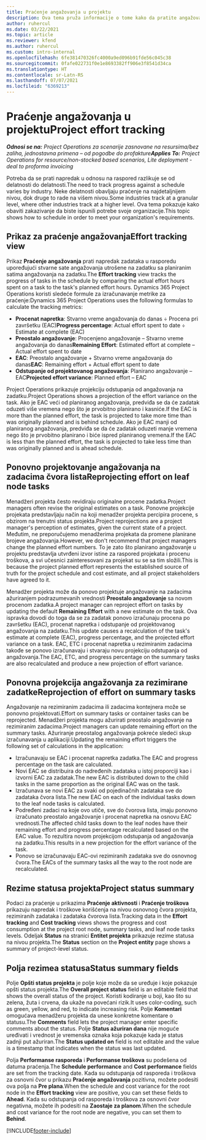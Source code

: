 ```yaml
---
title: Praćenje angažovanja u projektu
description: Ova tema pruža informacije o tome kako da pratite angažovanje u projektu i napredak posla.
author: ruhercul
ms.date: 03/22/2021
ms.topic: article
ms.reviewer: kfend
ms.author: ruhercul
ms.custom: intro-internal
ms.openlocfilehash: 6fe381470326fc4000a9ed096b91fde56c045c38
ms.sourcegitcommit: 0fafe022731f0e1e8693382ff906e3f8541d34ca
ms.translationtype: HT
ms.contentlocale: sr-Latn-RS
ms.lasthandoff: 07/07/2021
ms.locfileid: "6369213"
---
```

# <a name="project-effort-tracking"></a><span data-ttu-id="fefab-103">Praćenje angažovanja u projektu</span><span class="sxs-lookup"><span data-stu-id="fefab-103">Project effort tracking</span></span>

<span data-ttu-id="fefab-104">_**Odnosi se na:** Project Operations za scenarije zasnovane na resursima/bez zaliha, jednostavna primena – od pogodbe do profakture_</span><span class="sxs-lookup"><span data-stu-id="fefab-104">_**Applies To:** Project Operations for resource/non-stocked based scenarios, Lite deployment - deal to proforma invoicing_</span></span>

<span data-ttu-id="fefab-105">Potreba da se prati napredak u odnosu na raspored razlikuje se od delatnosti do delatnosti.</span><span class="sxs-lookup"><span data-stu-id="fefab-105">The need to track progress against a schedule varies by industry.</span></span> <span data-ttu-id="fefab-106">Neke delatnosti obavljaju praćenje na najdetaljnijem nivou, dok druge to rade na višem nivou.</span><span class="sxs-lookup"><span data-stu-id="fefab-106">Some industries track at a granular level, where other industries track at a higher level.</span></span> <span data-ttu-id="fefab-107">Ova tema pokazuje kako obaviti zakazivanje da biste ispunili potrebe svoje organizacije.</span><span class="sxs-lookup"><span data-stu-id="fefab-107">This topic shows how to schedule in order to meet your organization's requirements.</span></span>

## <a name="effort-tracking-view"></a><span data-ttu-id="fefab-108">Prikaz za praćenje angažovanja</span><span class="sxs-lookup"><span data-stu-id="fefab-108">Effort tracking view</span></span>

<span data-ttu-id="fefab-109">Prikaz **Praćenje angažovanja** prati napredak zadataka u rasporedu upoređujući stvarne sate angažovanja utrošene na zadatku sa planiranim satima angažovanja na zadatku.</span><span class="sxs-lookup"><span data-stu-id="fefab-109">The **Effort tracking** view tracks the progress of tasks in the schedule by comparing the actual effort hours spent on a task to the task's planned effort hours.</span></span> <span data-ttu-id="fefab-110">Dynamics 365 Project Operations koristi sledeće formule za izračunavanje metrike za praćenje:</span><span class="sxs-lookup"><span data-stu-id="fefab-110">Dynamics 365 Project Operations uses the following formulas to calculate the tracking metrics:</span></span>

- <span data-ttu-id="fefab-111">**Procenat napretka**: Stvarno vreme angažovanja do danas ÷ Procena pri završetku (EAC)</span><span class="sxs-lookup"><span data-stu-id="fefab-111">**Progress percentage**: Actual effort spent to date ÷ Estimate at complete (EAC)</span></span> 
- <span data-ttu-id="fefab-112">**Preostalo angažovanje**: Procenjeno angažovanje – Stvarno vreme angažovanja do danas</span><span class="sxs-lookup"><span data-stu-id="fefab-112">**Remaining Effort**: Estimated effort at complete – Actual effort spent to date</span></span> 
- <span data-ttu-id="fefab-113">**EAC**: Preostalo angažovanje + Stvarno vreme angažovanja do danas</span><span class="sxs-lookup"><span data-stu-id="fefab-113">**EAC**: Remaining effort + Actual effort spent to date</span></span> 
- <span data-ttu-id="fefab-114">**Odstupanje od projektovanog angažovanja**: Planirano angažovanje – EAC</span><span class="sxs-lookup"><span data-stu-id="fefab-114">**Projected effort variance**: Planned effort – EAC</span></span>

<span data-ttu-id="fefab-115">Project Operations prikazuje projekciju odstupanja od angažovanja na zadatku.</span><span class="sxs-lookup"><span data-stu-id="fefab-115">Project Operations shows a projection of the effort variance on the task.</span></span> <span data-ttu-id="fefab-116">Ako je EAC veći od planiranog angažovanja, predviđa se da će zadatak oduzeti više vremena nego što je prvobitno planirano i kasniće.</span><span class="sxs-lookup"><span data-stu-id="fefab-116">If the EAC is more than the planned effort, the task is projected to take more time than was originally planned and is behind schedule.</span></span> <span data-ttu-id="fefab-117">Ako je EAC manji od planiranog angažovanja, predviđa se da će zadatak oduzeti manje vremena nego što je prvobitno planirano i biće ispred planiranog vremena.</span><span class="sxs-lookup"><span data-stu-id="fefab-117">If the EAC is less than the planned effort, the task is projected to take less time than was originally planned and is ahead schedule.</span></span>

## <a name="reprojecting-effort-on-leaf-node-tasks"></a><span data-ttu-id="fefab-118">Ponovno projektovanje angažovanja na zadacima čvora lista</span><span class="sxs-lookup"><span data-stu-id="fefab-118">Reprojecting effort on leaf node tasks</span></span>

<span data-ttu-id="fefab-119">Menadžeri projekta često revidiraju originalne procene zadatka.</span><span class="sxs-lookup"><span data-stu-id="fefab-119">Project managers often revise the original estimates on a task.</span></span> <span data-ttu-id="fefab-120">Ponovne projekcije projekata predstavljaju način na koji menadžer projekta percipira procene, s obzirom na trenutni status projekta.</span><span class="sxs-lookup"><span data-stu-id="fefab-120">Project reprojections are a project manager's perception of estimates, given the current state of a project.</span></span> <span data-ttu-id="fefab-121">Međutim, ne preporučujemo menadžerima projekata da promene planirane brojeve angažovanja.</span><span class="sxs-lookup"><span data-stu-id="fefab-121">However, we don't recommend that project managers change the planned effort numbers.</span></span> <span data-ttu-id="fefab-122">To je zato što planirano angažovanje u projektu predstavlja utvrđeni izvor istine za raspored projekata i procenu troškova, a svi učesnici zainteresovani za projekat su se sa tim složili.</span><span class="sxs-lookup"><span data-stu-id="fefab-122">This is because the project planned effort represents the established source of truth for the project schedule and cost estimate, and all project stakeholders have agreed to it.</span></span>

<span data-ttu-id="fefab-123">Menadžer projekta može da ponovo projektuje angažovanje na zadacima ažuriranjem podrazumevanih vrednosti **Preostalo angažovanje** sa novom procenom zadatka.</span><span class="sxs-lookup"><span data-stu-id="fefab-123">A project manager can reproject effort on tasks by updating the default **Remaining Effort** with a new estimate on the task.</span></span> <span data-ttu-id="fefab-124">Ova ispravka dovodi do toga da se za zadatak ponovo izračunaju procena po završetku (EAC), procenat napretka i odstupanje od projektovanog angažovanja na zadatku.</span><span class="sxs-lookup"><span data-stu-id="fefab-124">This update causes a recalculation of the task's estimate at complete (EAC), progress percentage, and the projected effort variance on a task.</span></span> <span data-ttu-id="fefab-125">EAC, ETC i procenat napretka u rezimiranim zadacima takođe se ponovo izračunavaju i stvaraju novu projekciju odstupanja od angažovanja.</span><span class="sxs-lookup"><span data-stu-id="fefab-125">The EAC, ETC, and progress percentage on the summary tasks are also recalculated and produce a new projection of effort variance.</span></span>

## <a name="reprojection-of-effort-on-summary-tasks"></a><span data-ttu-id="fefab-126">Ponovna projekcija angažovanja za rezimirane zadatke</span><span class="sxs-lookup"><span data-stu-id="fefab-126">Reprojection of effort on summary tasks</span></span>

<span data-ttu-id="fefab-127">Angažovanje na rezimiranim zadacima ili zadacima kontejnera može se ponovno projektovati.</span><span class="sxs-lookup"><span data-stu-id="fefab-127">Effort on summary tasks or container tasks can be reprojected.</span></span> <span data-ttu-id="fefab-128">Menadžeri projekta mogu ažurirati preostalo angažovanje na rezimiranim zadacima.</span><span class="sxs-lookup"><span data-stu-id="fefab-128">Project managers can update remaining effort on the summary tasks.</span></span> <span data-ttu-id="fefab-129">Ažuriranje preostalog angažovanja pokreće sledeći skup izračunavanja u aplikaciji:</span><span class="sxs-lookup"><span data-stu-id="fefab-129">Updating the remaining effort triggers the following set of calculations in the application:</span></span>

- <span data-ttu-id="fefab-130">Izračunavaju se EAC i procenat napretka zadatka.</span><span class="sxs-lookup"><span data-stu-id="fefab-130">The EAC and progress percentage on the task are calculated.</span></span>
- <span data-ttu-id="fefab-131">Novi EAC se distribuira do nadređenih zadataka u istoj proporciji kao i izvorni EAC za zadatak.</span><span class="sxs-lookup"><span data-stu-id="fefab-131">The new EAC is distributed down to the child tasks in the same proportion as the original EAC was on the task.</span></span>
- <span data-ttu-id="fefab-132">Izračunava se novi EAC za svaki od pojedinačnih zadataka sve do zadataka čvora lista.</span><span class="sxs-lookup"><span data-stu-id="fefab-132">The new EAC on each of the individual tasks down to the leaf node tasks is calculated.</span></span> 
- <span data-ttu-id="fefab-133">Podređeni zadaci na koje ovo utiče, sve do čvorova lista, imaju ponovno izračunato preostalo angažovanje i procenat napretka na osnovu EAC vrednosti.</span><span class="sxs-lookup"><span data-stu-id="fefab-133">The affected child tasks down to the leaf nodes have their remaining effort and progress percentage recalculated based on the EAC value.</span></span> <span data-ttu-id="fefab-134">To rezultira novom projekcijom odstupanja od angažovanja na zadatku.</span><span class="sxs-lookup"><span data-stu-id="fefab-134">This results in a new projection for the effort variance of the task.</span></span> 
- <span data-ttu-id="fefab-135">Ponovo se izračunavaju EAC-ovi rezimiranih zadataka sve do osnovnog čvora.</span><span class="sxs-lookup"><span data-stu-id="fefab-135">The EACs of the summary tasks all the way to the root node are recalculated.</span></span>


## <a name="project-status-summary"></a><span data-ttu-id="fefab-136">Rezime statusa projekta</span><span class="sxs-lookup"><span data-stu-id="fefab-136">Project status summary</span></span>

<span data-ttu-id="fefab-137">Podaci za praćenje u prikazima **Praćenje aktivnosti** i **Praćenje troškova** prikazuju napredak i troškove korišćenja na nivou osnovnog čvora projekta, rezimiranih zadataka i zadataka čvorova lista.</span><span class="sxs-lookup"><span data-stu-id="fefab-137">Tracking data in the **Effort tracking** and **Cost tracking** views shows the progress and cost consumption at the project root node, summary tasks, and leaf node tasks levels.</span></span> <span data-ttu-id="fefab-138">Odeljak **Status** na stranici **Entitet projekta** prikazuje rezime statusa na nivou projekta.</span><span class="sxs-lookup"><span data-stu-id="fefab-138">The **Status** section on the **Project entity** page shows a summary of project-level status.</span></span>

## <a name="status-summary-fields"></a><span data-ttu-id="fefab-139">Polja rezimea statusa</span><span class="sxs-lookup"><span data-stu-id="fefab-139">Status summary fields</span></span>

<span data-ttu-id="fefab-140">Polje **Opšti status projekta** je polje koje može da se uređuje i koje pokazuje opšti status projekta.</span><span class="sxs-lookup"><span data-stu-id="fefab-140">The **Overall project status** field is an editable field that shows the overall status of the project.</span></span> <span data-ttu-id="fefab-141">Koristi kodiranje u boji, kao što su zelena, žuta i crvena, da ukaže na povećani rizik.</span><span class="sxs-lookup"><span data-stu-id="fefab-141">It uses color-coding, such as green, yellow, and red, to indicate increasing risk.</span></span> <span data-ttu-id="fefab-142">Polje **Komentari** omogućava menadžeru projekta da unese konkretne komentare o statusu.</span><span class="sxs-lookup"><span data-stu-id="fefab-142">The **Comments** field lets the project manager enter specific comments about the status.</span></span> <span data-ttu-id="fefab-143">Polje **Status ažuriran dana** nije moguće uređivati i vrednost je vremenska oznaka koja pokazuje kada je status zadnji put ažuriran.</span><span class="sxs-lookup"><span data-stu-id="fefab-143">The **Status updated on** field is not editable and the value is a timestamp that indicates when the status was last updated.</span></span>

<span data-ttu-id="fefab-144">Polja **Performanse rasporeda** i **Performanse troškova** su podešena od datuma praćenja.</span><span class="sxs-lookup"><span data-stu-id="fefab-144">The **Schedule performance** and **Cost performance** fields are set from the tracking date.</span></span> <span data-ttu-id="fefab-145">Kada su odstupanja od rasporeda i troškova za osnovni čvor u prikazu **Praćenje angažovanja** pozitivna, možete podesiti ova polja na **Pre plana**.</span><span class="sxs-lookup"><span data-stu-id="fefab-145">When the schedule and cost variance for the root node in the **Effort tracking** view are positive, you can set these fields to **Ahead**.</span></span> <span data-ttu-id="fefab-146">Kada su odstupanja od rasporeda i troškova za osnovni čvor negativna, možete ih podesiti na **Zaostaje za planom**.</span><span class="sxs-lookup"><span data-stu-id="fefab-146">When the schedule and cost variance for the root node are negative, you can set them to **Behind**.</span></span>


[!INCLUDE[footer-include](../includes/footer-banner.md)]
